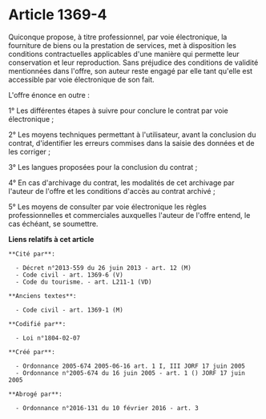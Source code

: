 # Article 1369-4

Quiconque propose, à titre professionnel, par voie électronique, la fourniture de biens ou la prestation de services, met à
disposition les conditions contractuelles applicables d'une manière qui permette leur conservation et leur reproduction. Sans
préjudice des conditions de validité mentionnées dans l'offre, son auteur reste engagé par elle tant qu'elle est accessible
par voie électronique de son fait.

L'offre énonce en outre :

1° Les différentes étapes à suivre pour conclure le contrat par voie électronique ;

2° Les moyens techniques permettant à l'utilisateur, avant la conclusion du contrat, d'identifier les erreurs commises dans
la saisie des données et de les corriger ;

3° Les langues proposées pour la conclusion du contrat ;

4° En cas d'archivage du contrat, les modalités de cet archivage par l'auteur de l'offre et les conditions d'accès au contrat
archivé ;

5° Les moyens de consulter par voie électronique les règles professionnelles et commerciales auxquelles l'auteur de l'offre
entend, le cas échéant, se soumettre.

**Liens relatifs à cet article**

	**Cité par**:

	  - Décret n°2013-559 du 26 juin 2013 - art. 12 (M)
	  - Code civil - art. 1369-6 (V)
	  - Code du tourisme. - art. L211-1 (VD)

	**Anciens textes**:

	  - Code civil - art. 1369-1 (M)

	**Codifié par**:

	  - Loi n°1804-02-07

	**Créé par**:

	  - Ordonnance 2005-674 2005-06-16 art. 1 I, III JORF 17 juin 2005
	  - Ordonnance n°2005-674 du 16 juin 2005 - art. 1 () JORF 17 juin 2005

	**Abrogé par**:

	  - Ordonnance n°2016-131 du 10 février 2016 - art. 3
